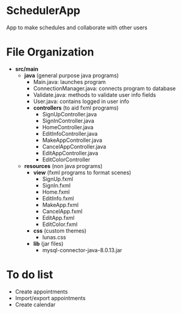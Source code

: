 # SchedulerApp
App to make schedules and collaborate with other users

# File Organization

- **src/main**
  - **java** (general purpose java programs)
    - Main.java: launches program
    - ConnectionManager.java: connects program to database
    - Validate.java: methods to validate user info fields
    - User.java: contains logged in user info
    - **controllers** (to aid fxml programs)
      - SignUpController.java
      - SignInController.java
      - HomeController.java
      - EditInfoController.java
      - MakeAppController.java
      - CancelAppController.java
      - EditAppController.java
      - EditColorController
  - **resources** (non java programs)
    - **view** (fxml programs to format scenes)
      - SignUp.fxml
      - SignIn.fxml
      - Home.fxml
      - EditInfo.fxml
      - MakeApp.fxml
      - CancelApp.fxml
      - EditApp.fxml
      - EditColor.fxml
    - **css** (custom themes)
      - lunas.css
    - **lib** (jar files)
      - mysql-connector-java-8.0.13.jar

# To do list

- Create appointments
- Import/export appointments
- Create calendar